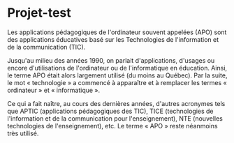 # Projet-test
Les applications pédagogiques de l'ordinateur souvent appelées (APO) sont des applications éducatives basé sur les Technologies de l'information et de la communication (TIC).

Jusqu'au milieu des années 1990, on parlait d'applications, d'usages ou encore d'utilisations de l'ordinateur ou de l'informatique en éducation. Ainsi, le terme APO était alors largement utilisé (du moins au Québec). Par la suite, le mot « technologie » a commencé à apparaître et à remplacer les termes « ordinateur » et « informatique ».

Ce qui a fait naître, au cours des dernières années, d'autres acronymes tels que APTIC (applications pédagogiques des TIC), TICE (technologies de l'information et de la communication pour l'enseignement), NTE (nouvelles technologies de l'enseignement), etc. Le terme « APO » reste néanmoins très utilisé.
